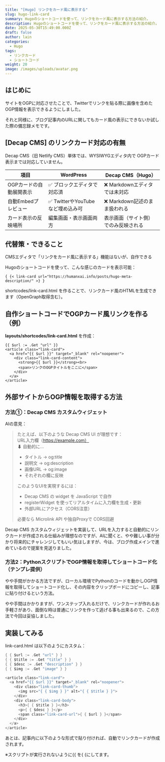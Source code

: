 ```yaml
---
title: "[Hugo] リンクをカード風に表示する"
slug: hugo-link-card
summary: Hugoのショートコードを使って、リンクをカード風に表示する方法の紹介。
description: Hugoのショートコードを使って、リンクをカード風に表示する方法の紹介。
date: 2025-05-30T15:49:00.000Z
draft: false
author: lain
categories:
  - Hugo
tags:
  - リンクカード
  - ショートコード
weight: 20
image: /images/uploads/avatar.png
---
```

## はじめに

サイトをOGPに対応させたことで、Twitterでリンクを貼る際に画像を含めたOGP情報を表示できるようにしました。

それと同様に、ブログ記事内のURLに関してもカード風の表示にできないか試した際の備忘録メモです。

## \[Decap CMS] のリンクカード対応の有無

Decap CMS（旧 Netlify CMS）単体では、WYSIWYGエディタ内で OGPカード表示までは対応していません。

| 項目            | WordPress                | Decap CMS（Hugo）     |
| ------------- | ------------------------ | ------------------- |
| OGPカードの自動展開表示 | ✅ ブロックエディタで対応済           | ❌ Markdownエディタでは未対応 |
| 自動Embedプレビュー  | ✅ TwitterやYouTubeなど埋め込み可 | ❌ Markdown記述のまま扱われる |
| カード表示の反映場所    | 編集画面・表示画面両方              | 表示画面（サイト側）でのみ反映される  |

## 代替策・できること

CMSエディタで「リンクをカード風に表示する」機能はないが、自作できる<br>

 Hugoのショートコードを使って、こんな感じのカードを表示可能：

```
{ {< link-card url="https://humanxai.info/posts/hugo-meta-description/" >} }
```

shortcodes/link-card.html を作ることで、リンクカード風のHTMLを生成できます（OpenGraph取得含む）。

## 自作ショートコードでOGPカード風リンクを作る（例）

  **layouts/shortcodes/link-card.html** を作成：

```
{{ $url := .Get "url" }}
<article class="link-card">
  <a href="{{ $url }}" target="_blank" rel="noopener">
    <div class="link-card-content">
      <strong>{{ $url }}</strong><br>
      <span>リンクのOGPタイトルをここに</span>
    </div>
  </a>
</article>
```

## 外部サイトからOGP情報を取得する方法

### 方法①：Decap CMS カスタムウィジェット

AIの意見：

> たとえば、以下のような Decap CMS UI が理想です：<br>
> URL入力欄（https://example.com）<br>
> ⬇ 自動的に…<br>
>
> * タイトル → og:title
> * 説明文 → og:description
> * 画像URL → og:image
> * それぞれの欄に反映
>
> このようなUIを実現するには：
>
> * Decap CMS の widget を JavaScript で自作
> * registerWidget を使ってリアルタイムに入力欄を生成・更新
> * 外部URLにアクセス（CORS注意）
>
> 必要なら Microlink API や独自Proxyで CORS回避

Decap CMS カスタムウィジェットを実装して、URLを入力すると自動的にリンクカードが作成される仕組みが理想なのですが、AIに聞くと、やや難しい事が分かり将来的にチャレンジしてもいい気はしますが、今は、ブログ作成メインで進めているので提案を見送りました。

### 方法2：PythonスクリプトでOGP情報を取得してショートコード化（テンプレ提供）

やや手間がかかる方法ですが、ローカル環境でPythonのコードを動かしOGP情報を取得してショートコード化し、その内容をクリップボードにコピーし、記事に貼り付けるという方法。

やや手間はかかりますが、ワンステップ入れるだけで、リンクカードが作れるお手軽さがあり、面倒な時は普通にリンクを作って逃げる事も出来るので、この方法で今回は妥協しました。

## 実装してみる

link-card.html は以下のようにカスタム：

```go
{ { $url := .Get "url" } }
{ { $title := .Get "title" } }
{ { $desc := .Get "description" } }
{ { $img := .Get "image" } }

<article class="link-card">
  <a href="{{ $url }}" target="_blank" rel="noopener">
    <div class="link-card-thumb">
      <img src="{ { $img } }" alt="{ { $title } }">
    </div>
    <div class="link-card-body">
      <h3>{ { $title } }</h3>
      <p>{ { $desc } }</p>
      <span class="link-card-url">{ { $url } }</span>
    </div>
  </a>
</article>
```

あとは、記事内に以下のような形式で貼り付ければ、自動でリンクカードが作成されます。

※スクリプトが実行されないように{{ を{ {にしてます。

